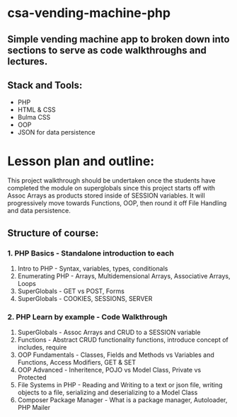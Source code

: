 # csa-vending-machine-php

## Simple vending machine app to broken down into sections to serve as code walkthroughs and lectures.

## Stack and Tools:
  - PHP
  - HTML & CSS
  - Bulma CSS
  - OOP
  - JSON for data persistence
  

# Lesson plan and outline:

This project walkthrough should be undertaken once the students have completed the module on superglobals since this project starts off with Assoc Arrays as products stored inside of SESSION variables. It will progressively move towards Functions, OOP, then round it off File Handling and data persistence.

## Structure of course:

### 1. PHP Basics - Standalone introduction to each
<ol>
  <li>Intro to PHP - Syntax, variables, types, conditionals</li>
  <li>Enumerating PHP - Arrays, Multidemensional Arrays, Associative Arrays, Loops</li>
  <li>SuperGlobals - GET vs POST, Forms</li>
  <li>SuperGlobals - COOKIES, SESSIONS, SERVER</li>
</ol>

### 2. PHP Learn by example - Code Walkthrough
<ol>
  <li>SuperGlobals - Assoc Arrays and CRUD to a SESSION variable</li>
  <li>Functions - Abstract CRUD functionality functions, introduce concept of includes, require</li>
  <li>OOP Fundamentals - Classes, Fields and Methods vs Variables and Functions, Access Modifiers, GET & SET</li>
  <li>OOP Advanced - Inheritence, POJO vs Model Class, Private vs Protected</li>
  <li>File Systems in PHP - Reading and Writing to a text or json file, writing objects to a file, serializing and deserializing to a Model Class</li>
  <li>Composer Package Manager - What is a package manager, Autoloader, PHP Mailer</li>
<ol>